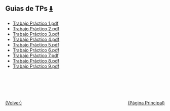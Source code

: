
<html>
<body>
<h2>Guias de TPs <a href="https://downgit.github.io/#/home?url=https://github.com/Apuntes-FIUBA/Apuntes-Electronica/tree/main/81 - Matemática/8105 - Analisis Matematico III A/Guias de TPs" style="font-size:20px">  ⬇️ </a></h2>
<ul>
    <li><a href="Trabajo Práctico 1.pdf">Trabajo Práctico 1.pdf</a></li>
    <li><a href="Trabajo Práctico 2.pdf">Trabajo Práctico 2.pdf</a></li>
    <li><a href="Trabajo Práctico 3.pdf">Trabajo Práctico 3.pdf</a></li>
    <li><a href="Trabajo Práctico 4.pdf">Trabajo Práctico 4.pdf</a></li>
    <li><a href="Trabajo Práctico 5.pdf">Trabajo Práctico 5.pdf</a></li>
    <li><a href="Trabajo Práctico 6.pdf">Trabajo Práctico 6.pdf</a></li>
    <li><a href="Trabajo Práctico 7.pdf">Trabajo Práctico 7.pdf</a></li>
    <li><a href="Trabajo Práctico 8.pdf">Trabajo Práctico 8.pdf</a></li>
    <li><a href="Trabajo Práctico 9.pdf">Trabajo Práctico 9.pdf</a></li>
</ul>
</body>
</html>

<br><br><br><br><br><a href="../" style="float: left">(Volver)</a> <a href="https://apuntes-fiuba.github.io/Apuntes-Electronica" style="float: right">(Página Principal)</a>
